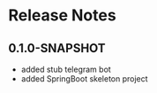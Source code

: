 # Release Notes

## 0.1.0-SNAPSHOT

*   added stub telegram bot
*   added SpringBoot skeleton project
